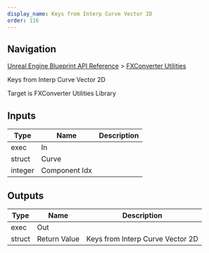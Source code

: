 ```yaml
---
display_name: Keys from Interp Curve Vector 2D
order: 116
---
```

## Navigation

[Unreal Engine Blueprint API Reference](https://dev.epicgames.com/documentation/en-us/unreal-engine/BlueprintAPI) > [FXConverter Utilities](https://dev.epicgames.com/documentation/en-us/unreal-engine/BlueprintAPI/FXConverterUtilities)

Keys from Interp Curve Vector 2D

Target is FXConverter Utilities Library

## Inputs

| Type | Name | Description |
| --- | --- | --- |
| exec | In |  |
| struct | Curve |  |
| integer | Component Idx |  |

## Outputs

| Type | Name | Description |
| --- | --- | --- |
| exec | Out |  |
| struct | Return Value | Keys from Interp Curve Vector 2D |
